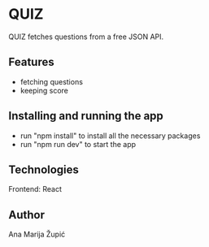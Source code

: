 # QUIZ
QUIZ fetches questions from a free JSON API.
## Features
- fetching questions
- keeping score
## Installing and running the app
- run "npm install" to install all the necessary packages
- run "npm run dev" to start the app
## Technologies
Frontend: React
## Author 
Ana Marija Župić
